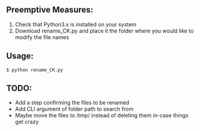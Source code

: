 ## Preemptive Measures:
  1. Check that Python3.x is installed on your system
  2. Download rename_CK.py and place it the folder where you would like to modify the file names
  
## Usage:
`$ python rename_CK.py`

## TODO:
- Add a step confirming the files to be renamed
- Add CLI argument of folder path to search from
- Maybe move the files to /tmp/ instead of deleting them in-case things get crazy
